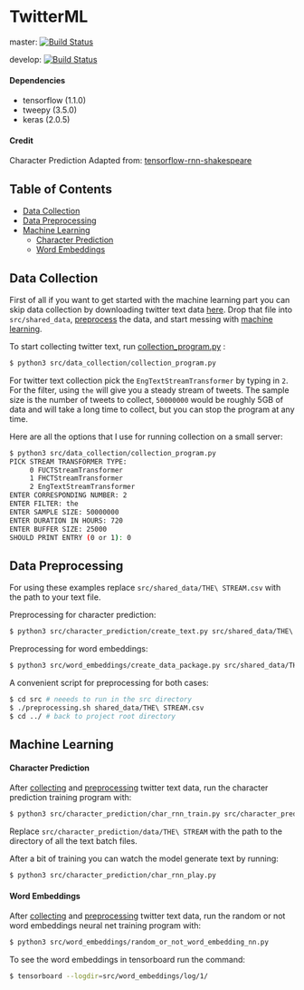 # TwitterML

master: [![Build Status](https://travis-ci.org/kobejean/TwitterML.svg?branch=master)](https://travis-ci.org/kobejean/TwitterML)

develop: [![Build Status](https://travis-ci.org/kobejean/TwitterML.svg?branch=develop)](https://travis-ci.org/kobejean/TwitterML)

#### Dependencies

- tensorflow (1.1.0)
- tweepy (3.5.0)
- keras (2.0.5)

#### Credit

Character Prediction Adapted from: [tensorflow-rnn-shakespeare](https://github.com/martin-gorner/tensorflow-rnn-shakespeare)

## Table of Contents

- [Data Collection](#data-collection)
- [Data Preprocessing](#data-processing)
- [Machine Learning](#machine-learning)
    - [Character Prediction](#character-prediction)
    - [Word Embeddings](#word-embeddings)

## Data Collection
First of all if you want to get started with the machine learning part you can
skip data collection by downloading twitter text data
[here](https://drive.google.com/open?id=0By-CMfnYF6bZWjY1VjNLazAtb2c).
Drop that file into `src/shared_data`, [preprocess](#data-processing) the data,
and start messing with [machine learning](#machine-learning).

To start collecting twitter text, run [collection_program.py](src/data_collection/collection_program.py) :
``` bash
$ python3 src/data_collection/collection_program.py
```
For twitter text collection pick the `EngTextStreamTransformer` by typing in `2`.
For the filter, using `the` will give you a steady stream of tweets.
The sample size is the number of tweets to collect, `50000000` would be roughly
5GB of data and will take a long time to collect, but you can stop the program at any time.

Here are all the options that I use for running collection on a small server:
``` bash
$ python3 src/data_collection/collection_program.py
PICK STREAM TRANSFORMER TYPE:
     0 FUCTStreamTransformer
     1 FHCTStreamTransformer
     2 EngTextStreamTransformer
ENTER CORRESPONDING NUMBER: 2
ENTER FILTER: the
ENTER SAMPLE SIZE: 50000000
ENTER DURATION IN HOURS: 720
ENTER BUFFER SIZE: 25000
SHOULD PRINT ENTRY (0 or 1): 0
```

## Data Preprocessing
For using these examples replace `src/shared_data/THE\ STREAM.csv` with the path
to your text file.

Preprocessing for character prediction:
``` bash
$ python3 src/character_prediction/create_text.py src/shared_data/THE\ STREAM.csv
```

Preprocessing for word embeddings:
``` bash
$ python3 src/word_embeddings/create_data_package.py src/shared_data/THE\ STREAM.csv
```

A convenient script for preprocessing for both cases:
``` bash
$ cd src # neeeds to run in the src directory
$ ./preprocessing.sh shared_data/THE\ STREAM.csv
$ cd ../ # back to project root directory
```
## Machine Learning

#### Character Prediction
After [collecting](#data-collection) and [preprocessing](#data-processing)
twitter text data, run the character prediction training program with:
``` bash
$ python3 src/character_prediction/char_rnn_train.py src/character_prediction/data/THE\ STREAM
```
Replace `src/character_prediction/data/THE\ STREAM` with the path to the
directory of all the text batch files.

After a bit of training you can watch the model generate text by running:
``` bash
$ python3 src/character_prediction/char_rnn_play.py
```


#### Word Embeddings
After [collecting](#data-collection) and [preprocessing](#data-processing)
twitter text data, run the random or not word embeddings neural net training program with:
``` bash
$ python3 src/word_embeddings/random_or_not_word_embedding_nn.py
```

To see the word embeddings in tensorboard run the command:
``` bash
$ tensorboard --logdir=src/word_embeddings/log/1/
```
